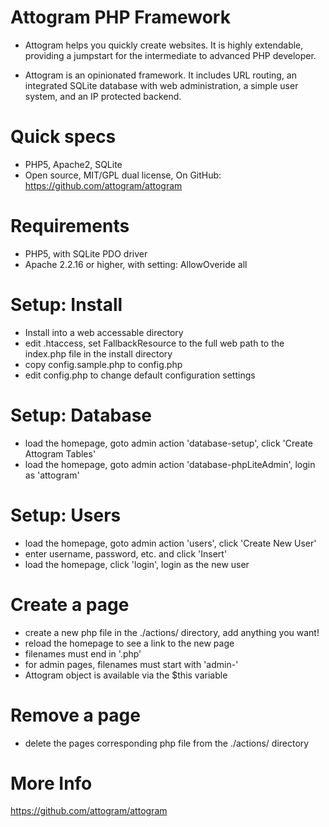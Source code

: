 Attogram PHP Framework
======================

* Attogram helps you quickly create websites.  It is highly extendable, 
  providing a jumpstart for the intermediate to advanced PHP developer.
  
* Attogram is an opinionated framework.  It includes URL routing, 
  an integrated SQLite database with web administration, 
  a simple user system, and an IP protected backend.

Quick specs
===========
* PHP5, Apache2, SQLite
* Open source, MIT/GPL dual license, On GitHub: https://github.com/attogram/attogram

Requirements
============
* PHP5, with SQLite PDO driver
* Apache 2.2.16 or higher, with setting: AllowOveride all

Setup: Install
==============
* Install into a web accessable directory
* edit .htaccess, set FallbackResource to the full web path
  to the index.php file in the install directory
* copy config.sample.php to config.php
* edit config.php  to change default configuration settings

Setup: Database
==============
* load the homepage, goto admin action 'database-setup', click 'Create Attogram Tables'
* load the homepage, goto admin action 'database-phpLiteAdmin', login as 'attogram'

Setup: Users
============
* load the homepage, goto admin action 'users', click 'Create New User'
* enter username, password, etc. and click 'Insert'
* load the homepage, click 'login', login as the new user

Create a page
=============
* create a new php file in the ./actions/ directory, add anything you want!
* reload the homepage to see a link to the new page
* filenames must end in '.php'
* for admin pages, filenames must start with 'admin-'
* Attogram object is available via the $this variable

Remove a page
=============
* delete the pages corresponding php file from the ./actions/ directory


More Info
=========
https://github.com/attogram/attogram
